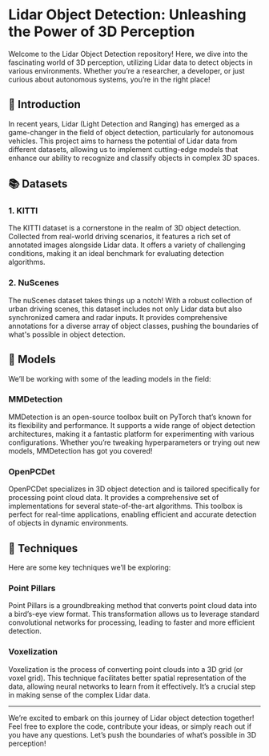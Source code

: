 # Lidar Object Detection: Unleashing the Power of 3D Perception

Welcome to the Lidar Object Detection repository! Here, we dive into the fascinating world of 3D perception, utilizing Lidar data to detect objects in various environments. Whether you’re a researcher, a developer, or just curious about autonomous systems, you’re in the right place!

## 🌟 Introduction

In recent years, Lidar (Light Detection and Ranging) has emerged as a game-changer in the field of object detection, particularly for autonomous vehicles. This project aims to harness the potential of Lidar data from different datasets, allowing us to implement cutting-edge models that enhance our ability to recognize and classify objects in complex 3D spaces.

## 📚 Datasets

### 1. KITTI
The KITTI dataset is a cornerstone in the realm of 3D object detection. Collected from real-world driving scenarios, it features a rich set of annotated images alongside Lidar data. It offers a variety of challenging conditions, making it an ideal benchmark for evaluating detection algorithms.

### 2. NuScenes
The nuScenes dataset takes things up a notch! With a robust collection of urban driving scenes, this dataset includes not only Lidar data but also synchronized camera and radar inputs. It provides comprehensive annotations for a diverse array of object classes, pushing the boundaries of what's possible in object detection.

## 🤖 Models

We’ll be working with some of the leading models in the field:

### **MMDetection**
MMDetection is an open-source toolbox built on PyTorch that’s known for its flexibility and performance. It supports a wide range of object detection architectures, making it a fantastic platform for experimenting with various configurations. Whether you’re tweaking hyperparameters or trying out new models, MMDetection has got you covered!

### **OpenPCDet**
OpenPCDet specializes in 3D object detection and is tailored specifically for processing point cloud data. It provides a comprehensive set of implementations for several state-of-the-art algorithms. This toolbox is perfect for real-time applications, enabling efficient and accurate detection of objects in dynamic environments.

## 🚀 Techniques

Here are some key techniques we’ll be exploring:

### **Point Pillars**
Point Pillars is a groundbreaking method that converts point cloud data into a bird’s-eye view format. This transformation allows us to leverage standard convolutional networks for processing, leading to faster and more efficient detection.

### **Voxelization**
Voxelization is the process of converting point clouds into a 3D grid (or voxel grid). This technique facilitates better spatial representation of the data, allowing neural networks to learn from it effectively. It’s a crucial step in making sense of the complex Lidar data.

---

We’re excited to embark on this journey of Lidar object detection together! Feel free to explore the code, contribute your ideas, or simply reach out if you have any questions. Let’s push the boundaries of what’s possible in 3D perception!

